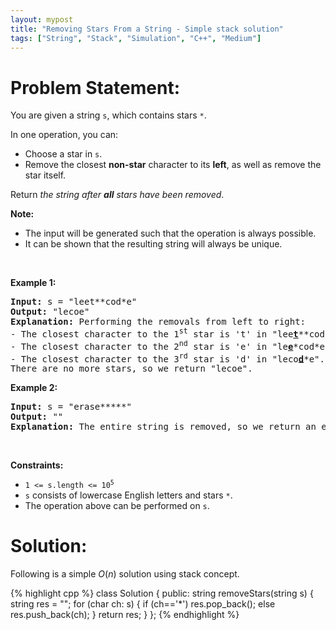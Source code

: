 ```yaml
---
layout: mypost
title: "Removing Stars From a String - Simple stack solution"
tags: ["String", "Stack", "Simulation", "C++", "Medium"]
---
```

# Problem Statement:
<p>You are given a string <code>s</code>, which contains stars <code>*</code>.</p>

<p>In one operation, you can:</p>

<ul>
	<li>Choose a star in <code>s</code>.</li>
	<li>Remove the closest <strong>non-star</strong> character to its <strong>left</strong>, as well as remove the star itself.</li>
</ul>

<p>Return <em>the string after <strong>all</strong> stars have been removed</em>.</p>

<p><strong>Note:</strong></p>

<ul>
	<li>The input will be generated such that the operation is always possible.</li>
	<li>It can be shown that the resulting string will always be unique.</li>
</ul>

<p>&nbsp;</p>
<p><strong class="example">Example 1:</strong></p>

<pre>
<strong>Input:</strong> s = &quot;leet**cod*e&quot;
<strong>Output:</strong> &quot;lecoe&quot;
<strong>Explanation:</strong> Performing the removals from left to right:
- The closest character to the 1<sup>st</sup> star is &#39;t&#39; in &quot;lee<strong><u>t</u></strong>**cod*e&quot;. s becomes &quot;lee*cod*e&quot;.
- The closest character to the 2<sup>nd</sup> star is &#39;e&#39; in &quot;le<strong><u>e</u></strong>*cod*e&quot;. s becomes &quot;lecod*e&quot;.
- The closest character to the 3<sup>rd</sup> star is &#39;d&#39; in &quot;leco<strong><u>d</u></strong>*e&quot;. s becomes &quot;lecoe&quot;.
There are no more stars, so we return &quot;lecoe&quot;.</pre>

<p><strong class="example">Example 2:</strong></p>

<pre>
<strong>Input:</strong> s = &quot;erase*****&quot;
<strong>Output:</strong> &quot;&quot;
<strong>Explanation:</strong> The entire string is removed, so we return an empty string.
</pre>

<p>&nbsp;</p>
<p><strong>Constraints:</strong></p>

<ul>
	<li><code>1 &lt;= s.length &lt;= 10<sup>5</sup></code></li>
	<li><code>s</code> consists of lowercase English letters and stars <code>*</code>.</li>
	<li>The operation above can be performed on <code>s</code>.</li>
</ul>

# Solution:
Following is a simple $O(n)$ solution using stack concept.

 {% highlight cpp %} 
class Solution {
public:
    string removeStars(string s) 
    {
        string res = "";
        for (char ch: s)
        {
            if (ch=='*') res.pop_back();
            else res.push_back(ch);
        }
        return res;
    }
};
 {% endhighlight %}